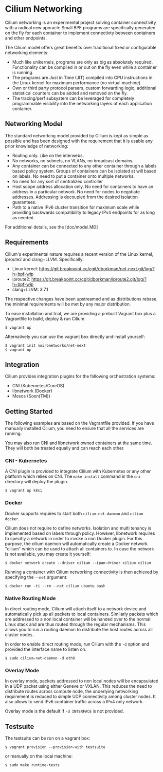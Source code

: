 # Cilium Networking

Cilium networking is an experimental project solving container connectivity
with a radical new aporach: Small BPF programs are specifically generated
on the fly for each container to implement connectivty between containers
and other endpoints.

The Cilium model offers great benefits over traditional fixed or configurable
networking elements:
  * Much like unikernels, programs are only as big as absolutely required.
    Functionality can be compiled in or out on the fly even while a
    container is running.
  * The programs are Just in Time (JIT) compiled into CPU instructions in the
    Linux kernel for maximum performance (no virtual machine).
  * Own or third party protocol parsers, custom forwarding logic, additional
    statistical counters can be added and removed on the fly.
  * The tracing/perf subsystem can be leveraged for completely programmable
    visibility into the networking layers of each application container.

## Networking Model

The standard networking model provided by Cilium is kept as simple as
possible and has been designed with the requirement that it is usable
any prior knowledge of networking:
  * Routing only. Like on the interwebs.
  * No networks, no subnets, no VLANs, no broadcast domains.
  * Any container can be connected to any other container through a labels
    based policy system. Groups of containers can be isolated at will
    based on labels. No need to put a container onto multiple networks.
  * No need for any sort of centralized controller
  * Host scope address allocation only. No need for containers to have an
    address in a particular network. No need for nodes to negotiate
    addresses. Addressing is decoupled from the desired isolation guarantees.
  * Path to a native IPv6 cluster transition for maximum scale while providing
    backwards compatibility to legacy IPv4 endpoints for as long as needed.

For additional details, see the [doc/model.MD]

## Requirements

Cilium's experimental nature requires a recent version of the Linux kernel,
iproute2 and clang+LLVM. Specifically:
  * Linux kernel: https://git.breakpoint.cc/cgit/dborkman/net-next.git/log/?h=bpf-wip
  * iproute2: https://git.breakpoint.cc/cgit/dborkman/iproute2.git/log/?h=bpf-wip
  * clang+LLVM: 3.7.1

The respective changes have been upstreamed and as distributions rebase, the
minimal requirements will be met by any major distribution.

To ease installation and trial, we are providing a prebuilt Vagrant box plus a
Vagrantfile to build, deploy & run Cilium:

```
$ vagrant up
```

Alternatively you can use the vagrant box directly and install yourself:

  ```
  $ vagrant init noironetworks/net-next
  $ vagrant up
  ```
## Integration

Cilium provides integration plugins for the following orchestration systems:
  * CNI (Kubernetes/CoreOS)
  * libnetwork (Docker)
  * Mesos (Soon(TM))

## Getting Started

The following examples are based on the Vagrantfile provided. If you have
manually installed Cilium, you need to ensure that all the services are
running.

You may also run CNI and libnetwork owned containers at the same time.
They will both be treated equally and can reach each other.

### CNI - Kubernetes

A CNI plugin is provided to integrate Cilium with Kubernetes or any other
platform which relies on CNI. The `make install` command in the `cni`
directory will deploy the plugin.

```
$ vagrant up k8s1
```

### Docker

Docker supports requires to start both `cilium-net-daemon` and
`cilium-docker`.

Cilium does not require to define networks. Isolation and multi tenancy is
implemented based on labels through policy. However, libnetwork requires
to specifiy a network in order to invoke a non Docker plugin. For this
purpose, the cilium daemon will automatically create a Docker network
"cilium" which can be used to attach all containers to. In case the network
is not available, you may create it yourself:

```
$ docker network create --driver cilium --ipam-driver cilium cilium
```

Running a container with Cilium networking connectivity is then achieved
by specifying the `--net` argument:

```
$ docker run -ti --rm --net cilium ubuntu bash
```

### Native Routing Mode

In direct routing mode, Cilium will attach itself to a network device
and automatically pick up all packets to local containers. Similarly
packets which are addressed to a non local container will be handed
over to the normal Linux stack and are thus routed through the regular
mechanisms. This allows you to run a routing daemon to distribute the
host routes across all cluster nodes.

In order to enable direct routing mode, run Cilium with the `-d` option
and provided the interface name to listen on.

```
$ sudo cilium-net-daemon -d eth0
```

### Overlay Mode

In overlay mode, packets addressed to non local nodes will be encapsulated
in a UDP packet using either Geneve or VXLAN. This reduces the need to
distribute routes across compute node, the underlying networking requirement
is reduced to simple UDP connectivity among cluster nodes. It also allows
to send IPv6 container traffic across a IPv4 only network.

Overlay mode is the default if `-d INTERFACE` is not provided.

## Testsuite

The testsuite can be run on a vagrant box:

   ```
   $ vagrant provision --provision-with testsuite
   ```

or manually on the local machine:

   ```
   $ sudo make runtime-tests
   ```
